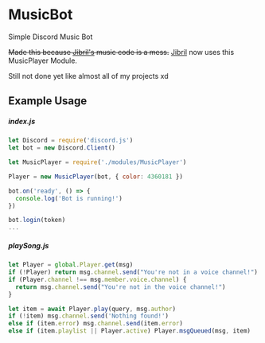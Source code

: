 # MusicBot
Simple Discord Music Bot

~~Made this because [Jibril's](https://github.com/bakapear/Jibril) music code is a mess.~~
[Jibril](https://github.com/bakapear/Jibril) now uses this MusicPlayer Module.

Still not done yet like almost all of my projects xd

## Example Usage

##### index.js
```js
let Discord = require('discord.js')
let bot = new Discord.Client()

let MusicPlayer = require('./modules/MusicPlayer')

Player = new MusicPlayer(bot, { color: 4360181 })

bot.on('ready', () => {
  console.log('Bot is running!')
})

bot.login(token)
...
```
##### playSong.js
```js
let Player = global.Player.get(msg)
if (!Player) return msg.channel.send("You're not in a voice channel!")
if (Player.channel !== msg.member.voice.channel) {
  return msg.channel.send("You're not in the voice channel!")
}

let item = await Player.play(query, msg.author)
if (!item) msg.channel.send('Nothing found!')
else if (item.error) msg.channel.send(item.error)
else if (item.playlist || Player.active) Player.msgQueued(msg, item)
```